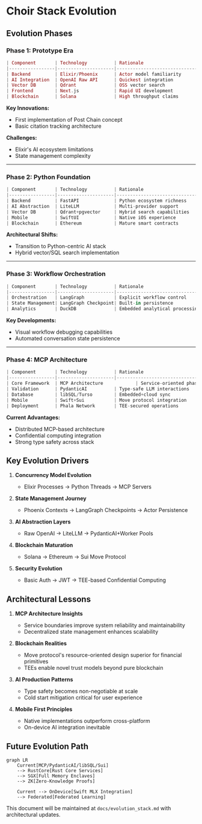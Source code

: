 # Choir Stack Evolution

## Evolution Phases

### Phase 1: Prototype Era
```elixir
| Component       | Technology          | Rationale                          |
|-----------------|---------------------|------------------------------------|
| Backend         | Elixir/Phoenix      | Actor model familiarity            |
| AI Integration  | OpenAI Raw API      | Quickest integration               |
| Vector DB       | Qdrant              | OSS vector search                  |
| Frontend        | Next.js             | Rapid UI development               |
| Blockchain      | Solana              | High throughput claims             |
```

**Key Innovations:**
- First implementation of Post Chain concept
- Basic citation tracking architecture

**Challenges:**
- Elixir's AI ecosystem limitations
- State management complexity

---

### Phase 2: Python Foundation
```python
| Component       | Technology          | Rationale                          |
|-----------------|---------------------|------------------------------------|
| Backend         | FastAPI             | Python ecosystem richness          |
| AI Abstraction  | LiteLLM             | Multi-provider support             |
| Vector DB       | Qdrant+pgvector     | Hybrid search capabilities         |
| Mobile          | SwiftUI             | Native iOS experience              |
| Blockchain      | Ethereum            | Mature smart contracts             |
```

**Architectural Shifts:**
- Transition to Python-centric AI stack
- Hybrid vector/SQL search implementation

---

### Phase 3: Workflow Orchestration
```python
| Component       | Technology          | Rationale                          |
|-----------------|---------------------|------------------------------------|
| Orchestration   | LangGraph           | Explicit workflow control          |
| State Management| LangGraph Checkpoint| Built-in persistence               |
| Analytics       | DuckDB              | Embedded analytical processing     |
```

**Key Developments:**
- Visual workflow debugging capabilities
- Automated conversation state persistence

---

### Phase 4: MCP Architecture
```python
| Component       | Technology          | Rationale                          |
|-----------------|---------------------|------------------------------------|
| Core Framework  | MCP Architecture            | Service-oriented phase implementation  |
| Validation      | PydanticAI          | Type-safe LLM interactions         |
| Database        | libSQL/Turso        | Embedded+cloud sync                |
| Mobile          | Swift+Sui           | Move protocol integration          |
| Deployment      | Phala Network       | TEE-secured operations             |
```

**Current Advantages:**
- Distributed MCP-based architecture
- Confidential computing integration
- Strong type safety across stack

## Key Evolution Drivers

1. **Concurrency Model Evolution**
   - Elixir Processes → Python Threads → MCP Servers

2. **State Management Journey**
   - Phoenix Contexts → LangGraph Checkpoints → Actor Persistence

3. **AI Abstraction Layers**
   - Raw OpenAI → LiteLLM → PydanticAI+Worker Pools

4. **Blockchain Maturation**
   - Solana → Ethereum → Sui Move Protocol

5. **Security Evolution**
   - Basic Auth → JWT → TEE-based Confidential Computing

## Architectural Lessons

1. **MCP Architecture Insights**
   - Service boundaries improve system reliability and maintainability
   - Decentralized state management enhances scalability

2. **Blockchain Realities**
   - Move protocol's resource-oriented design superior for financial primitives
   - TEEs enable novel trust models beyond pure blockchain

3. **AI Production Patterns**
   - Type safety becomes non-negotiable at scale
   - Cold start mitigation critical for user experience

4. **Mobile First Principles**
   - Native implementations outperform cross-platform
   - On-device AI integration inevitable

## Future Evolution Path

```mermaid
graph LR
    Current[MCP/PydanticAI/libSQL/Sui]
    --> RustCore[Rust Core Services]
    --> SGX[Full Memory Enclaves]
    --> ZK[Zero-Knowledge Proofs]

    Current --> OnDevice[Swift MLX Integration]
    --> Federated[Federated Learning]
```

This document will be maintained at `docs/evolution_stack.md` with architectural updates.

